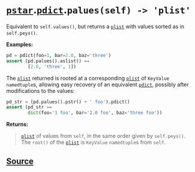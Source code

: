 # [`pstar`](./pstar.md).[`pdict`](./pstar_pdict.md).`palues(self) -> 'plist'`

Equivalent to `self.values()`, but returns a [`plist`](./pstar_plist.md) with values sorted as in `self.peys()`.

**Examples:**
```python
pd = pdict(foo=1, bar=2.0, baz='three')
assert (pd.palues().aslist() ==
        [2.0, 'three', 1])
```

The [`plist`](./pstar_plist.md) returned is rooted at a corresponding [`plist`](./pstar_plist.md) of `KeyValue` `namedtuple`s,
allowing easy recovery of an equivalent [`pdict`](./pstar_pdict.md), possibly after modifications to the
values:
```python
pd_str = (pd.palues().pstr() + ' foo').pdict()
assert (pd_str ==
        dict(foo='1 foo', bar='2.0 foo', baz='three foo'))
```

**Returns:**

>    [`plist`](./pstar_plist.md) of values from `self`, in the same order given by `self.peys()`.
>    The `root()` of the [`plist`](./pstar_plist.md) is `KeyValue` `namedtuple`s from `self`.



## [Source](../pstar/pstar.py#L355-L379)